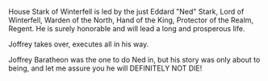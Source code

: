 House Stark of Winterfell is led by the just Eddard "Ned" Stark, Lord of
Winterfell, Warden of the North, Hand of the King, Protector of the Realm,
Regent.  He is surely honorable and will lead a long and prosperous life.

Joffrey takes over, executes all in his way.

Joffrey Baratheon was the one to do Ned in, but his story was only about to being, and let me assure you he will DEFINITELY NOT DIE!

